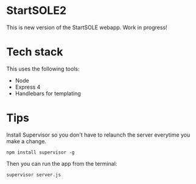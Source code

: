 # StartSOLE2

This is new version of the StartSOLE webapp. Work in progress!

# Tech stack

This uses the following tools:
 * Node
 * Express 4
 * Handlebars for templating


# Tips

Install Supervisor so you don't have to relaunch the server everytime you make
a change.

`npm install supervisor -g`

Then you can run the app from the terminal:

`supervisor server.js`
